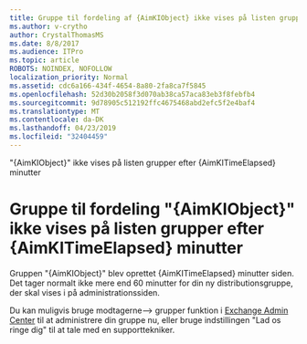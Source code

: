 ```yaml
---
title: Gruppe til fordeling af {AimKIObject} ikke vises på listen grupper efter {AimKITimeElapsed} minutter
ms.author: v-crytho
author: CrystalThomasMS
ms.date: 8/8/2017
ms.audience: ITPro
ms.topic: article
ROBOTS: NOINDEX, NOFOLLOW
localization_priority: Normal
ms.assetid: cdc6a166-434f-4654-8a80-2fa8ca7f5845
ms.openlocfilehash: 52d30b2058f3d070ab38ca57aca83eb3f8febfb4
ms.sourcegitcommit: 9d78905c512192ffc4675468abd2efc5f2e4baf4
ms.translationtype: MT
ms.contentlocale: da-DK
ms.lasthandoff: 04/23/2019
ms.locfileid: "32404459"
---
```

"{AimKIObject}" ikke vises på listen grupper efter {AimKITimeElapsed} minutter

# <a name="distribution-group-aimkiobject-not-showing-in-groups-list-after-aimkitimeelapsed-minutes"></a>Gruppe til fordeling "{AimKIObject}" ikke vises på listen grupper efter {AimKITimeElapsed} minutter

Gruppen "{AimKIObject}" blev oprettet {AimKITimeElapsed} minutter siden. Det tager normalt ikke mere end 60 minutter for din ny distributionsgruppe, der skal vises i på administrationssiden.
  
Du kan muligvis bruge modtagerne--\> grupper funktion i [Exchange Admin Center](https://outlook.office365.com/ecp/?rfr=Admin_o365&amp;exsvurl=1&amp;mkt=en-US.aspx) til at administrere din gruppe nu, eller bruge indstillingen "Lad os ringe dig" til at tale med en supporttekniker. 
  

